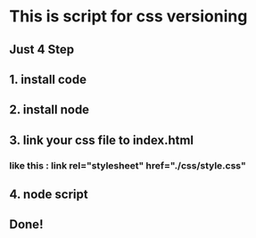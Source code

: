 # This is script for css versioning

## Just 4 Step

## 1. install code

## 2. install node

## 3. link your css file to index.html

### like this : link rel="stylesheet" href="./css/style.css"

## 4. node script

## Done!
